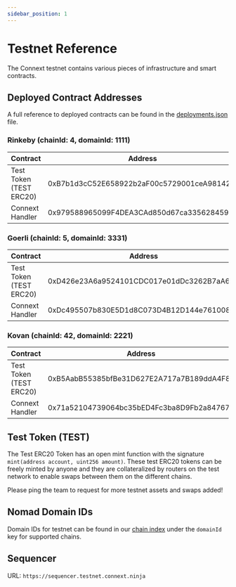 ```yaml
---
sidebar_position: 1
---
```


# Testnet Reference

The Connext testnet contains various pieces of infrastructure and smart contracts.

## Deployed Contract Addresses

A full reference to deployed contracts can be found in the [deployments.json](https://github.com/connext/nxtp/blob/amarok/packages/deployments/contracts/deployments.json) file.

### Rinkeby (chainId: 4, domainId: 1111)

| Contract | Address |
| --- | --- |
| Test Token (TEST ERC20) | 0xB7b1d3cC52E658922b2aF00c5729001ceA98142C |
| Connext Handler | 0x979588965099F4DEA3CAd850d67ca3356284591e |

### Goerli (chainId: 5, domainId: 3331)

| Contract | Address |
| --- | --- |
| Test Token (TEST ERC20) | 0xD426e23A6a9524101CDC017e01dDc3262B7aA65D |
| Connext Handler | 0xDc495507b830E5D1d8C073D4B12D144e76100816 |

### Kovan (chainId: 42, domainId: 2221)

| Contract | Address |
| --- | --- |
| Test Token (TEST ERC20) | 0xB5AabB55385bfBe31D627E2A717a7B189ddA4F8F |
| Connext Handler | 0x71a52104739064bc35bED4Fc3ba8D9Fb2a84767f |

## Test Token (TEST)

The Test ERC20 Token has an open mint function with the signature `mint(address account, uint256 amount)`. These test ERC20 tokens can be freely minted by anyone and they are collateralized by routers on the test network to enable swaps between them on the different chains.

Please ping the team to request for more testnet assets and swaps added!

## Nomad Domain IDs

Domain IDs for testnet can be found in our [chain index](https://github.com/connext/chaindata/blob/main/crossChain.json#) under the `domainId` key for supported chains.

## Sequencer

URL: `https://sequencer.testnet.connext.ninja`
